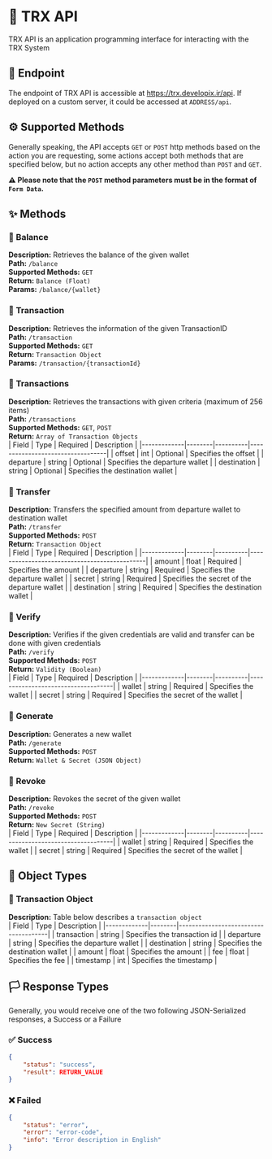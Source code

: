 # 💎 TRX API
TRX API is an application programming interface for interacting with the TRX System

## 🔰 Endpoint
The endpoint of TRX API is accessible at https://trx.developix.ir/api. If deployed on a custom server, it could be accessed at `ADDRESS/api`.

## ⚙️ Supported Methods
Generally speaking, the API accepts `GET` or `POST` http methods based on the action you are requesting, some actions accept both methods that are specified below, but no action accepts any other method than `POST` and `GET`.  
  
**⚠️ Please note that the `POST` method parameters must be in the format of `Form Data`.**

## ✨ Methods

### 💠 Balance
**Description:** Retrieves the balance of the given wallet  
**Path:** `/balance`  
**Supported Methods:** `GET`  
**Return:** `Balance (Float)`  
**Params:** `/balance/{wallet}`  

### 💠 Transaction
**Description:** Retrieves the information of the given TransactionID  
**Path:** `/transaction`  
**Supported Methods:** `GET`  
**Return:** `Transaction Object`  
**Params:** `/transaction/{transactionId}`  

### 💠 Transactions
**Description:** Retrieves the transactions with given criteria (maximum of 256 items)  
**Path:** `/transactions`  
**Supported Methods:** `GET`, `POST`  
**Return:** `Array of Transaction Objects`  
| Field       | Type   | Required | Description                      |
|-------------|--------|----------|----------------------------------|
| offset      | int    | Optional | Specifies the offset             |
| departure   | string | Optional | Specifies the departure wallet   |
| destination | string | Optional | Specifies the destination wallet |

### 💠 Transfer
**Description:** Transfers the specified amount from departure wallet to destination wallet   
**Path:** `/transfer`  
**Supported Methods:** `POST`  
**Return:** `Transaction Object`  
| Field       | Type   | Required | Description                                  |
|-------------|--------|----------|----------------------------------------------|
| amount      | float  | Required | Specifies the amount                         |
| departure   | string | Required | Specifies the departure wallet               |
| secret      | string | Required | Specifies the secret of the departure wallet |
| destination | string | Required | Specifies the destination wallet             |

### 💠 Verify
**Description:** Verifies if the given credentials are valid and transfer can be done with given credentials   
**Path:** `/verify`  
**Supported Methods:** `POST`  
**Return:** `Validity (Boolean)`  
| Field       | Type   | Required | Description                        |
|-------------|--------|----------|------------------------------------|
| wallet      | string | Required | Specifies the wallet               |
| secret      | string | Required | Specifies the secret of the wallet |

### 💠 Generate
**Description:** Generates a new wallet   
**Path:** `/generate`  
**Supported Methods:** `POST`  
**Return:** `Wallet & Secret (JSON Object)`  

### 💠 Revoke
**Description:** Revokes the secret of the given wallet   
**Path:** `/revoke`  
**Supported Methods:** `POST`  
**Return:** `New Secret (String)`  
| Field       | Type   | Required | Description                        |
|-------------|--------|----------|------------------------------------|
| wallet      | string | Required | Specifies the wallet               |
| secret      | string | Required | Specifies the secret of the wallet |

## 🧩 Object Types

### 💠 Transaction Object
**Description:** Table below describes a `transaction object`  
| Field       | Type   | Description                          |
|-------------|--------|--------------------------------------|
| transaction | string | Specifies the transaction id         |
| departure   | string | Specifies the departure wallet       |
| destination | string | Specifies the destination wallet     |
| amount      | float  | Specifies the amount                 |
| fee         | float  | Specifies the fee                    |
| timestamp   | int    | Specifies the timestamp              |

## 🏳️ Response Types
Generally, you would receive one of the two following JSON-Serialized responses, a Success or a Failure

### ✅ Success
```json
{
    "status": "success",
    "result": RETURN_VALUE
}
```

### ❌ Failed
```json
{
    "status": "error",
    "error": "error-code",
    "info": "Error description in English"
}
```